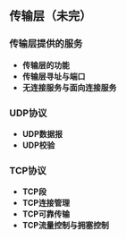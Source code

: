 ## 传输层（未完） <!-- {docsify-ignore} -->

### 传输层提供的服务

- **传输层的功能**
- **传输层寻址与端口**
- **无连接服务与面向连接服务**

### UDP协议

- **UDP数据报**
- **UDP校验**

### TCP协议

- **TCP段**
- **TCP连接管理**
- **TCP可靠传输**
- **TCP流量控制与拥塞控制**